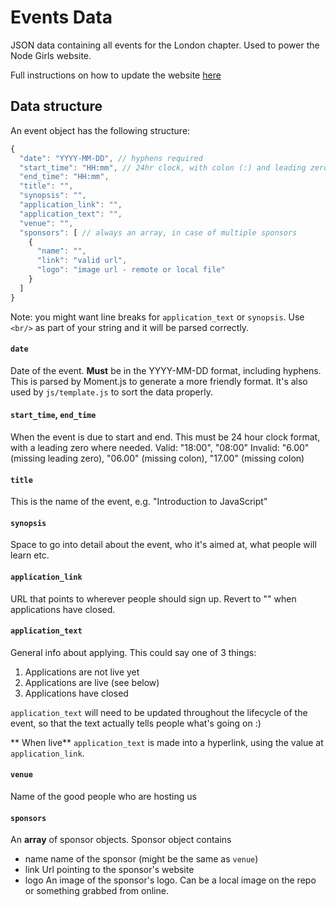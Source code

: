 # Events Data
JSON data containing all events for the London chapter.  Used to power the Node Girls website.

Full instructions on how to update the website [here](https://github.com/node-girls/node-girls-website/blob/gh-pages/updating-site.md)

## Data structure

An event object has the following structure:

```js
{
  "date": "YYYY-MM-DD", // hyphens required
  "start_time": "HH:mm", // 24hr clock, with colon (:) and leading zero
  "end_time": "HH:mm",
  "title": "",
  "synopsis": "",
  "application_link": "",
  "application_text": "",
  "venue": "",
  "sponsors": [ // always an array, in case of multiple sponsors
    {
      "name": "",
      "link": "valid url",
      "logo": "image url - remote or local file"
    }
  ]
}
```

Note: you might want line breaks for `application_text` or `synopsis`. Use `<br/>` as part of your string and it will be parsed correctly.

#### `date`
Date of the event.  **Must** be in the YYYY-MM-DD format, including hyphens.  This is parsed by Moment.js to generate a more friendly format.  It's also used by `js/template.js` to sort the data properly.

#### `start_time`, `end_time`
When the event is due to start and end.  This must be 24 hour clock format, with a leading zero where needed.
Valid: "18:00", "08:00"
Invalid: "6.00" (missing leading zero), "06.00" (missing colon), "17.00" (missing colon)

#### `title`
This is the name of the event, e.g. "Introduction to JavaScript"

#### `synopsis`
Space to go into detail about the event, who it's aimed at, what people will learn etc.

#### `application_link`
URL that points to wherever people should sign up.  Revert to "" when applications have closed.

#### `application_text`
General info about applying.  This could say one of 3 things:
1. Applications are not live yet
2. Applications are live (see below)
3. Applications have closed

`application_text` will need to be updated throughout the lifecycle of the event, so that the text actually tells people what's going on :)

** When live**
`application_text` is made into a hyperlink, using the value at `application_link`.

#### `venue`
Name of the good people who are hosting us

#### `sponsors`
An **array** of sponsor objects.  Sponsor object contains
- name
  name of the sponsor (might be the same as `venue`)
- link
  Url pointing to the sponsor's website
- logo
  An image of the sponsor's logo.  Can be a local image on the repo or something grabbed from online.
